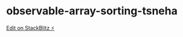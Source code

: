 # observable-array-sorting-tsneha

[Edit on StackBlitz ⚡️](https://stackblitz.com/edit/observable-array-sorting-tsneha)